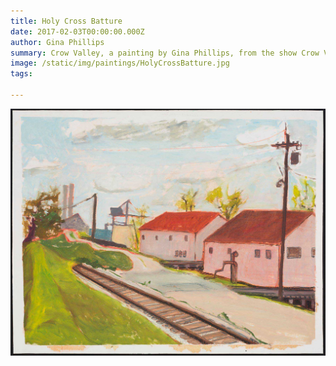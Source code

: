 ```yaml
---
title: Holy Cross Batture
date: 2017-02-03T00:00:00.000Z
author: Gina Phillips
summary: Crow Valley, a painting by Gina Phillips, from the show Crow Valley at Jonathan Ferrara Gallery, 2018.)
image: /static/img/paintings/HolyCrossBatture.jpg
tags:

---
```


![Holy Cross Batture, a painting by Gina Phillips, from the show Crow Valley at Jonathan Ferrara Gallery, 2018.](/static/img/paintings/HolyCrossBatture.jpg "Holy Cross Batture, a painting by Gina Phillips, from the show Crow Valley at Jonathan Ferrara Gallery, 2018.")